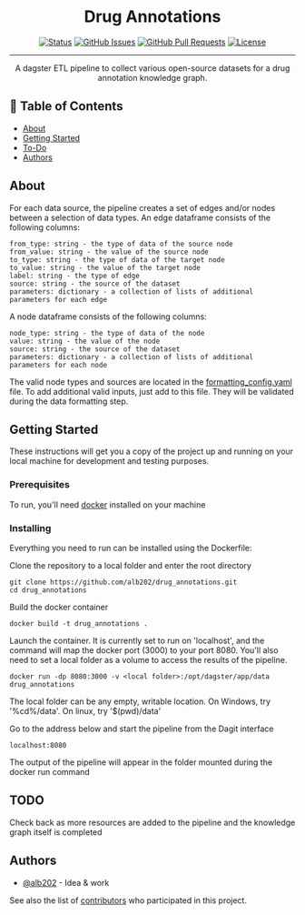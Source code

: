 <h1 align="center">Drug Annotations</h3>

<div align="center">

  [![Status](https://img.shields.io/badge/status-active-success.svg)]() 
  [![GitHub Issues](https://img.shields.io/github/issues/alb202/drug_annotations.svg)](https://github.com/alb202/drug_annotations/issues)
  [![GitHub Pull Requests](https://img.shields.io/github/issues-pr/alb202/drug_annotations.svg)](https://github.com/alb202/drug_annotations/pulls)
  [![License](https://img.shields.io/badge/license-MIT-blue.svg)](/LICENSE)

</div>

---

<p align="center"> A dagster ETL pipeline to collect various open-source datasets for a drug annotation knowledge graph. 
    <br> 
</p>

## 📝 Table of Contents
- [About](#about)
- [Getting Started](#getting_started)
- [To-Do](#todo)
- [Authors](#authors)

## About <a name = "about"></a>

For each data source, the pipeline creates a set of edges and/or nodes between a selection of data types. An edge dataframe consists of the following columns: 
``` 
from_type: string - the type of data of the source node
from_value: string - the value of the source node
to_type: string - the type of data of the target node
to_value: string - the value of the target node
label: string - the type of edge
source: string - the source of the dataset
parameters: dictionary - a collection of lists of additional parameters for each edge
```
A node dataframe consists of the following columns:
``` 
node_type: string - the type of data of the node
value: string - the value of the node
source: string - the source of the dataset
parameters: dictionary - a collection of lists of additional parameters for each node
```

The valid node types and sources are located in the [formatting_config.yaml](src/config/formatting_config.yaml) file. To add additional valid inputs, just add to this file. They will be validated during the data formatting step.

## Getting Started <a name = "getting_started"></a>
These instructions will get you a copy of the project up and running on your local machine for development and testing purposes.


### Prerequisites
To run, you'll need [docker](https://docs.docker.com/get-docker/) installed on your machine


### Installing
Everything you need to run can be installed using the Dockerfile:


Clone the repository to a local folder and enter the root directory

```
git clone https://github.com/alb202/drug_annotations.git
cd drug_annotations
```

Build the docker container

```
docker build -t drug_annotations .
```

Launch the container. It is currently set to run on 'localhost', and the command will map the docker port (3000) to your port 8080. You'll also need to set a local folder as a volume to access the results of the pipeline.

```
docker run -dp 8080:3000 -v <local folder>:/opt/dagster/app/data drug_annotations
```
The local folder can be any empty, writable location. On Windows, try '%cd%/data'. On linux, try '$(pwd)/data'

Go to the address below and start the pipeline from the Dagit interface

```
localhost:8080
```

The output of the pipeline will appear in the folder mounted during the docker run command


## TODO <a name = "todo"></a>
Check back as more resources are added to the pipeline and the knowledge graph itself is completed


## Authors <a name = "authors"></a>
- [@alb202](https://github.com/alb202) - Idea & work

See also the list of [contributors](https://github.com/alb202/drug_annotations/contributors) who participated in this project.

